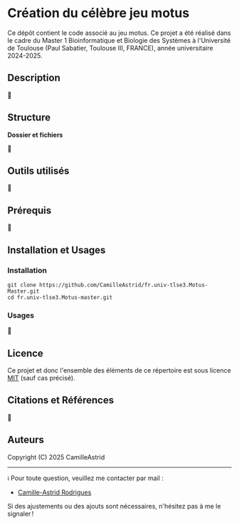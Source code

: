 # Création du célèbre jeu motus

Ce dépôt contient le code associé au jeu motus. Ce projet a été réalisé dans le cadre du Master 1 Bioinformatique et Biologie des Systèmes à l'Université de Toulouse (Paul Sabatier, Toulouse III, FRANCE), année universitaire 2024-2025.

## Description

🚧

## Structure

**Dossier et fichiers**

🚧

## Outils utilisés

🚧

## Prérequis

🚧

## Installation et Usages

### Installation
   ```
   git clone https://github.com/CamilleAstrid/fr.univ-tlse3.Motus-Master.git
   cd fr.univ-tlse3.Motus-master.git
   ```
### Usages

🚧

## Licence
Ce projet et donc l'ensemble des éléments de ce répertoire est sous licence [MIT](https://github.com/CamilleAstrid/fr.univ-tlse3.Motus-Master/blob/master/LICENSE) (sauf cas précisé).

## Citations et Références

🚧

## Auteurs
Copyright (C) 2025 CamilleAstrid

---
ℹ️ Pour toute question, veuillez me contacter par mail :
* [Camille-Astrid Rodrigues](mailto:camilleastrid.cr@gmail.com)

Si des ajustements ou des ajouts sont nécessaires, n'hésitez pas à me le signaler !

